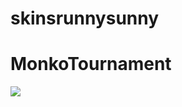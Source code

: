 # skinsrunnysunny

<h1>MonkoTournament</h1>	

![](https://user-images.githubusercontent.com/83289214/137596808-51365ba9-38f9-456f-9637-8d46e2af1035.jpg)
